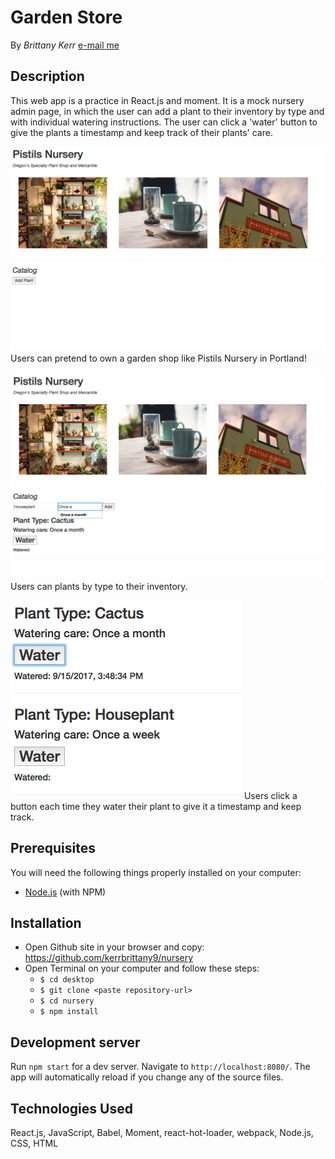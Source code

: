 # Garden Store

By _Brittany Kerr_ [e-mail me](<mailto:kerrbrittany9@gmail.com>)

## Description

This web app is a practice in React.js and moment. It is a mock nursery admin page, in which the user can add a plant to their inventory by type and with individual watering instructions. The user can click a 'water' button to give the plants a timestamp and keep track of their plants' care.

![Home](src/assets/img/home.png)
Users can pretend to own a garden shop like Pistils Nursery in Portland!

![Add a Plant](src/assets/img/addplant.png)
Users can plants by type to their inventory.

![Keeping Track](src/assets/img/waterplant.png)
Users click a button each time they water their plant to give it a timestamp and keep track.


## Prerequisites

You will need the following things properly installed on your computer:
* [Node.js](https://nodejs.org/) (with NPM)

## Installation

* Open Github site in your browser and copy: https://github.com/kerrbrittany9/nursery
* Open Terminal on your computer and follow these steps:
  * `$ cd desktop`
  * `$ git clone <paste repository-url>`
  * `$ cd nursery`
  * `$ npm install`

## Development server

Run `npm start` for a dev server. Navigate to `http://localhost:8080/`. The app will automatically reload if you change any of the source files.


## Technologies Used

React.js, JavaScript, Babel, Moment, react-hot-loader, webpack, Node.js, CSS, HTML
